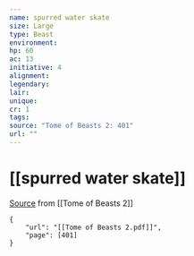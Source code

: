 ```yaml
---
name: spurred water skate
size: Large
type: Beast
environment: 
hp: 60
ac: 13
initiative: 4
alignment: 
legendary: 
lair: 
unique: 
cr: 1
tags: 
source: "Tome of Beasts 2: 401"
url: ""
---
```

# [[spurred water skate]]

[Source](zotero://open-pdf/library/items/9UQIAB6R?page=401) from [[Tome of Beasts 2]]

```pdf
{
	"url": "[[Tome of Beasts 2.pdf]]",
	"page": [401]
}
```

